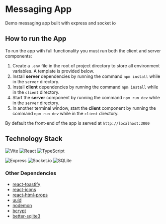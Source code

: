 # Messaging App

Demo messaging app built with express and socket io

## How to run the App

To run the app with full functionality you must run both the client and server components:

1.  Create a `.env` file in the root of project directory to store all environment variables. A template is provided below.
2.  Install **server** dependencies by running the command `npm install` while in the `server` directory.
3.  Install **client** dependencies by running the command `npm install` while in the `client` directory.
4.  Start the **server** component by running the command `npm run dev` while in the `server` directory.
5.  In another terminal window, start the **client** component by running the command `npm run dev` while in the `client` directory.

By default the front-end of the app is served at `http://localhost:3000`

## Technology Stack

![Vite](https://ziadoua.github.io/m3-Markdown-Badges/badges/ViteJS/vitejs1.svg) ![React](https://ziadoua.github.io/m3-Markdown-Badges/badges/React/react1.svg) ![TypeScript](https://ziadoua.github.io/m3-Markdown-Badges/badges/TypeScript/typescript1.svg)

![Express](https://ziadoua.github.io/m3-Markdown-Badges/badges/Express/express3.svg) ![Socket.io](https://ziadoua.github.io/m3-Markdown-Badges/badges/SocketIO/socketio3.svg) ![SQLite](https://ziadoua.github.io/m3-Markdown-Badges/badges/SQLite/sqlite1.svg)

### Other Dependencies

-   [react-toastify](https://www.npmjs.com/package/react-toastify)
-   [react-icons](https://www.npmjs.com/package/react-icons)
-   [react-html-props](https://www.npmjs.com/package/react-html-props)
-   [uuid](https://www.npmjs.com/package/uuid)
-   [nodemon](https://www.npmjs.com/package/nodemon)
-   [bcrypt](https://www.npmjs.com/package/bcrypt)
-   [better-sqlite3](https://www.npmjs.com/package/better-sqlite3)
